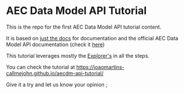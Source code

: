# AEC Data Model API Tutorial

This is the repo for the first AEC Data Model API tutorial content.

It is based on [just the docs](https://just-the-docs.com) for documentation and the official AEC Data Model API documentation (check it [here](https://aps.autodesk.com/developer/overview/aec-data-model-api))

This tutorial leverages mostly the [Explorer's](https://aecdatamodel-explorer.autodesk.io) in all the steps.

You can check the tutorial at https://joaomartins-callmejohn.github.io/aecdm-api-tutorial/

Give it a try and let us know your opinion ;
